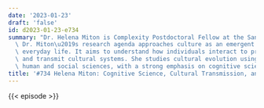 ```yaml
---
date: '2023-01-23'
draft: 'false'
id: d2023-01-23-e734
summary: "Dr. Helena Miton is Complexity Postdoctoral Fellow at the Santa Fe Institute.\
  \ Dr. Miton\u2019s research agenda approaches culture as an emergent effect of human\
  \ everyday life. It aims to understand how individuals interact to produce, organize\
  \ and transmit cultural systems. She studies cultural evolution using data from\
  \ human and social sciences, with a strong emphasis on cognitive science."
title: '#734 Helena Miton: Cognitive Science, Cultural Transmission, and Tacit Knowledge'
---
```

{{< episode >}}
